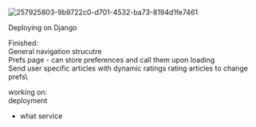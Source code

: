 
![257925803-9b9722c0-d701-4532-ba73-8194d1fe7461](https://github.com/ArjunSohur/np_Django_backend/assets/105809809/b877046b-e61e-48e6-8359-a002544322a4)

Deploying on Django

Finished:\
General navigation strucutre\
Prefs page - can store preferences and call them upon loading\
Send user specific articles with dynamic ratings
rating articles to change prefs\

working on:\
deployment
 - what service
